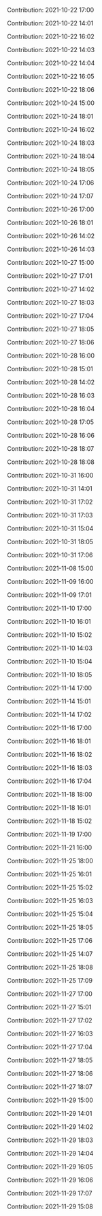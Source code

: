 Contribution: 2021-10-22 17:00

Contribution: 2021-10-22 14:01

Contribution: 2021-10-22 16:02

Contribution: 2021-10-22 14:03

Contribution: 2021-10-22 14:04

Contribution: 2021-10-22 16:05

Contribution: 2021-10-22 18:06

Contribution: 2021-10-24 15:00

Contribution: 2021-10-24 18:01

Contribution: 2021-10-24 16:02

Contribution: 2021-10-24 18:03

Contribution: 2021-10-24 18:04

Contribution: 2021-10-24 18:05

Contribution: 2021-10-24 17:06

Contribution: 2021-10-24 17:07

Contribution: 2021-10-26 17:00

Contribution: 2021-10-26 18:01

Contribution: 2021-10-26 14:02

Contribution: 2021-10-26 14:03

Contribution: 2021-10-27 15:00

Contribution: 2021-10-27 17:01

Contribution: 2021-10-27 14:02

Contribution: 2021-10-27 18:03

Contribution: 2021-10-27 17:04

Contribution: 2021-10-27 18:05

Contribution: 2021-10-27 18:06

Contribution: 2021-10-28 16:00

Contribution: 2021-10-28 15:01

Contribution: 2021-10-28 14:02

Contribution: 2021-10-28 16:03

Contribution: 2021-10-28 16:04

Contribution: 2021-10-28 17:05

Contribution: 2021-10-28 16:06

Contribution: 2021-10-28 18:07

Contribution: 2021-10-28 18:08

Contribution: 2021-10-31 16:00

Contribution: 2021-10-31 14:01

Contribution: 2021-10-31 17:02

Contribution: 2021-10-31 17:03

Contribution: 2021-10-31 15:04

Contribution: 2021-10-31 18:05

Contribution: 2021-10-31 17:06

Contribution: 2021-11-08 15:00

Contribution: 2021-11-09 16:00

Contribution: 2021-11-09 17:01

Contribution: 2021-11-10 17:00

Contribution: 2021-11-10 16:01

Contribution: 2021-11-10 15:02

Contribution: 2021-11-10 14:03

Contribution: 2021-11-10 15:04

Contribution: 2021-11-10 18:05

Contribution: 2021-11-14 17:00

Contribution: 2021-11-14 15:01

Contribution: 2021-11-14 17:02

Contribution: 2021-11-16 17:00

Contribution: 2021-11-16 18:01

Contribution: 2021-11-16 18:02

Contribution: 2021-11-16 18:03

Contribution: 2021-11-16 17:04

Contribution: 2021-11-18 18:00

Contribution: 2021-11-18 16:01

Contribution: 2021-11-18 15:02

Contribution: 2021-11-19 17:00

Contribution: 2021-11-21 16:00

Contribution: 2021-11-25 18:00

Contribution: 2021-11-25 16:01

Contribution: 2021-11-25 15:02

Contribution: 2021-11-25 16:03

Contribution: 2021-11-25 15:04

Contribution: 2021-11-25 18:05

Contribution: 2021-11-25 17:06

Contribution: 2021-11-25 14:07

Contribution: 2021-11-25 18:08

Contribution: 2021-11-25 17:09

Contribution: 2021-11-27 17:00

Contribution: 2021-11-27 15:01

Contribution: 2021-11-27 17:02

Contribution: 2021-11-27 16:03

Contribution: 2021-11-27 17:04

Contribution: 2021-11-27 18:05

Contribution: 2021-11-27 18:06

Contribution: 2021-11-27 18:07

Contribution: 2021-11-29 15:00

Contribution: 2021-11-29 14:01

Contribution: 2021-11-29 14:02

Contribution: 2021-11-29 18:03

Contribution: 2021-11-29 14:04

Contribution: 2021-11-29 16:05

Contribution: 2021-11-29 16:06

Contribution: 2021-11-29 17:07

Contribution: 2021-11-29 15:08


